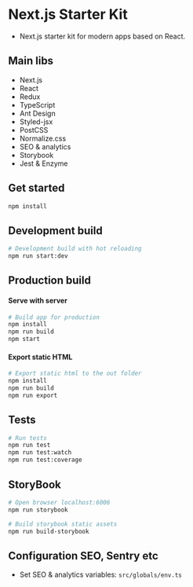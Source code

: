 # Next.js Starter Kit
* Next.js starter kit for modern apps based on React.

## Main libs
 - Next.js
 - React
 - Redux
 - TypeScript
 - Ant Design
 - Styled-jsx
 - PostCSS
 - Normalize.css
 - SEO & analytics
 - Storybook
 - Jest & Enzyme

## Get started
```sh
npm install
```

## Development build
```bash
# Development build with hot reloading
npm run start:dev
```

## Production build
#### Serve with server
```bash
# Build app for production
npm install
npm run build
npm start
```

#### Export static HTML
```bash
# Export static html to the out folder
npm install
npm run build
npm run export
```

## Tests
```bash
# Run tests
npm run test
npm run test:watch
npm run test:coverage
```

## StoryBook
```bash
# Open browser localhost:6006
npm run storybook
```

```bash
# Build storybook static assets
npm run build-storybook
```

## Configuration SEO, Sentry etc
* Set SEO & analytics variables: `src/globals/env.ts`